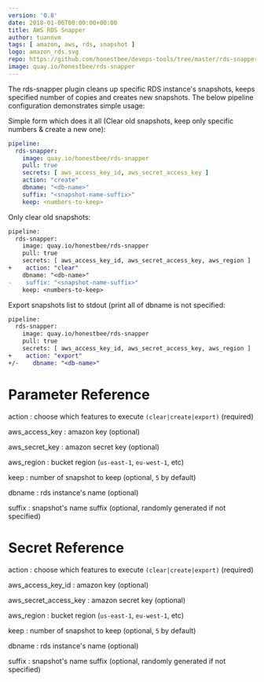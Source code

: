 ```yaml
---
version: '0.8'
date: 2018-01-06T00:00:00+00:00
title: AWS RDS Snapper
author: tuannvm
tags: [ amazon, aws, rds, snapshot ]
logo: amazon_rds.svg
repo: https://github.com/honestbee/devops-tools/tree/master/rds-snapper
image: quay.io/honestbee/rds-snapper
---
```


The rds-snapper plugin cleans up specific RDS instance's snapshots, keeps specified number of copies and creates new snapshots. The below pipeline configuration demonstrates simple usage:

Simple form which does it all (Clear old snapshots, keep only specific numbers & create a new one):

```yaml
pipeline:
  rds-snapper:
    image: quay.io/honestbee/rds-snapper
    pull: true
    secrets: [ aws_access_key_id, aws_secret_access_key ]
    action: "create"
    dbname: "<db-name>"
    suffix: "<snapshot-name-suffix>"
    keep: <numbers-to-keep>
```

Only clear old snapshots:

```diff
pipeline:
  rds-snapper:
    image: quay.io/honestbee/rds-snapper
    pull: true
    secrets: [ aws_access_key_id, aws_secret_access_key, aws_region ]
+    action: "clear"
    dbname: "<db-name>"
-    suffix: "<snapshot-name-suffix>"
    keep: <numbers-to-keep>
```

Export snapshots list to stdout (print all of dbname is not specified:

```diff
pipeline:
  rds-snapper:
    image: quay.io/honestbee/rds-snapper
    pull: true
    secrets: [ aws_access_key_id, aws_secret_access_key, aws_region ]
+    action: "export"
+/-    dbname: "<db-name>"
```

# Parameter Reference

action
: choose which features to execute `(clear|create|export)` (required)

aws_access_key
: amazon key (optional)

aws_secret_key
: amazon secret key (optional)

aws_region
: bucket region (`us-east-1`, `eu-west-1`, etc)

keep
: number of snapshot to keep (optional, `5` by default)

dbname
: rds instance's name (optional)

suffix
: snapshot's name suffix (optional, randomly generated if not specified)

# Secret Reference

action
: choose which features to execute `(clear|create|export)` (required)

aws_access_key_id
: amazon key (optional)

aws_secret_access_key
: amazon secret key (optional)

aws_region
: bucket region (`us-east-1`, `eu-west-1`, etc)

keep
: number of snapshot to keep (optional, `5` by default)

dbname
: rds instance's name (optional)

suffix
: snapshot's name suffix (optional, randomly generated if not specified)


